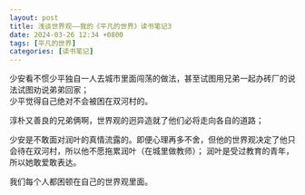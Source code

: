 ```yaml
---
layout: post
title: 浅谈世界观——我的《平凡的世界》读书笔记3
date: 2024-03-26 12:34 +0800
tags: [平凡的世界]
categories: [读书笔记]
---
```


少安看不惯少平独自一人去城市里面闯荡的做法，甚至试图用兄弟一起办砖厂的说法试图劝说弟弟回家；     
少平觉得自己绝对不会被困在双河村的。

淳朴又善良的兄弟俩啊，世界观的迥异造就了他们必将走向各自的道路；

少安是不敢面对润叶的真情流露的。即便心理再多不舍，但他的世界观决定了他只会待在双河村，所以他不愿拖累润叶（在城里做教师）；
润叶是受过教育的青年，所以她敢爱敢表达。

我们每个人都困顿在自己的世界观里面。
